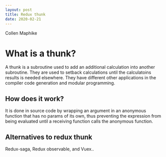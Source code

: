 ```yaml
---
layout: post
title: Redux thunk
date: 2020-02-21
---
```


Collen Maphike

# What is a thunk?

A thunk is a subroutine used to add an additional calculation into another subroutine. They are used to setback calculations until the calculatoins  results is needed elsewhere.
They have different other applications in the compiler code generation and modular programming.

## How does it work?

It is done in source code by wrapping an argument in an anonymous function that has no params of its own, thus preventing the expression from being evaluated until a receiving function calls the anonymous function.

## Alternatives to redux thunk

Redux-saga, Redux observable, and Vuex..